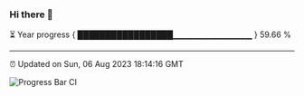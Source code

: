 ### Hi there 👋

⏳ Year progress { █████████████████▁▁▁▁▁▁▁▁▁▁▁▁▁ } 59.66 %

---

⏰ Updated on Sun, 06 Aug 2023 18:14:16 GMT

![Progress Bar CI](https://github.com/liununu/liununu/workflows/Progress%20Bar%20CI/badge.svg)

